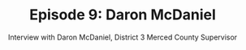 ---
layout: podcast
title: "Episode 9: Daron McDaniel"
mp3: https://s3-us-west-1.amazonaws.com/vomc-podcast/2015-11-28-ep9.mp3
mp3length: 21509237
duration: 44:47
subtitle: Interview with Daron McDaniel, District 3 Merced County Supervisor
---